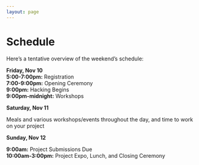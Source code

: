```yaml
---
layout: page
---
```


# Schedule

Here’s a tentative overview of the weekend’s schedule:

**Friday, Nov 10**  
**5:00-7:00pm:** Registration  
**7:00-9:00pm:** Opening Ceremony  
**9:00pm:** Hacking Begins  
**9:00pm-midnight:** Workshops

**Saturday, Nov 11**  

Meals and various workshops/events throughout the day, and time to work on your 
project

**Sunday, Nov 12**  

**9:00am:** Project Submissions Due  
**10:00am-3:00pm:** Project Expo, Lunch, and Closing Ceremony

